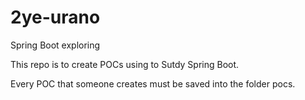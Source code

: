 # 2ye-urano
Spring Boot exploring

This repo is to create POCs using to Sutdy Spring Boot.


Every POC that someone creates must be saved into the folder pocs.
